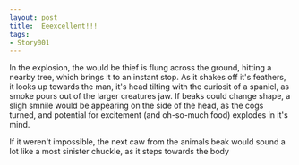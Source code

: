 ```yaml
---
layout: post
title:  Eeexcellent!!!
tags:
- Story001
---
```


In the explosion, the would be thief is flung across the ground, hitting a nearby tree, which brings it to an instant stop.  As it shakes off it's feathers, it looks up towards the man, it's head tilting with the curiosit of a spaniel, as smoke pours out of the larger creatures jaw.  If beaks could change shape, a sligh smnile would be appearing on the side of the head, as the cogs turned, and potential for excitement (and oh-so-much food) explodes in it's mind.

If it weren't impossible, the next caw from the animals beak would sound a lot like a most sinister chuckle, as it steps towards the body